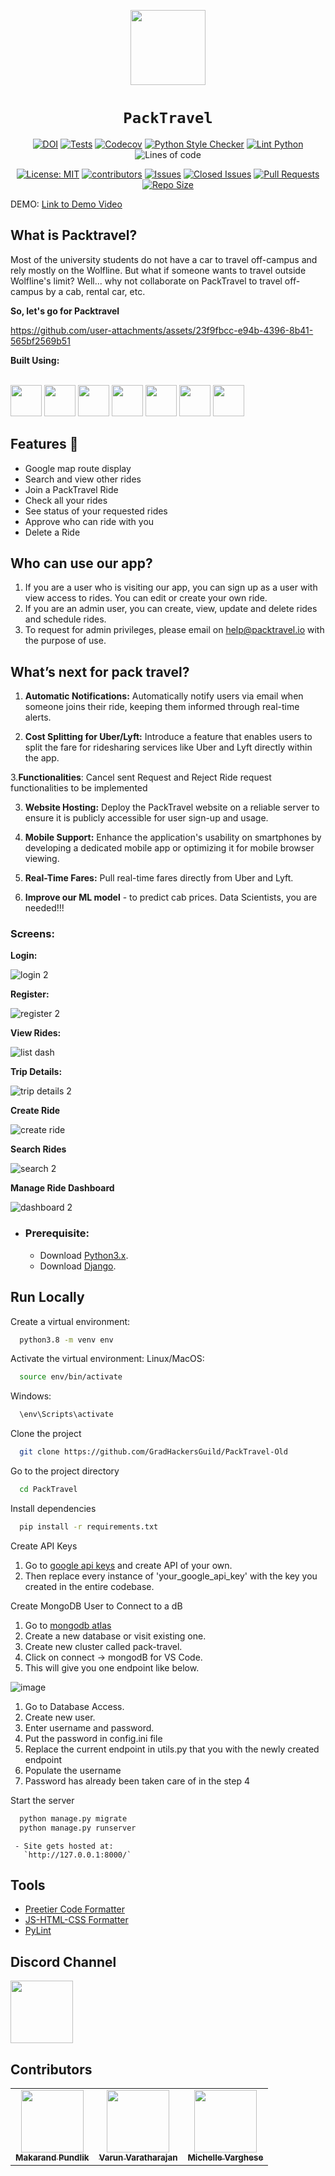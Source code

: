 <div align="center">

<img style="width: 120px; height: 120px;" src="./images/wolf2.svg"></img>
# `PackTravel`



[![DOI](https://zenodo.org/badge/879310431.svg)](https://doi.org/10.5281/zenodo.14020210)
[![Tests](https://github.com/GradHackersGuild/PackTravel-Old/actions/workflows/run_test_cases.yml/badge.svg)](https://github.com/GradHackersGuild/PackTravel-Old/actions/workflows/run_test_cases.yml)
[![Codecov](https://codecov.io/gh/GradHackersGuild/PackTravel-Old/branch/main_new/graph/badge.svg)](https://codecov.io/gh/GradHackersGuild/PackTravel-Old)
[![Python Style Checker](https://github.com/GradHackersGuild/PackTravel-Old/actions/workflows/python_style_checker.yml/badge.svg)](https://github.com/GradHackersGuild/PackTravel-Old/actions/workflows/python_style_checker.yml)
[![Lint Python](https://github.com/GradHackersGuild/PackTravel-Old/actions/workflows/pylint.yml/badge.svg)](https://github.com/GradHackersGuild/PackTravel-Old/actions/workflows/pylint.yml)
![Lines of code](https://tokei.rs/b1/github/GradHackersGuild/PackTravel-Old?v=1)

[![License: MIT](https://img.shields.io/badge/License-MIT-yellow.svg?style=for-the-badge)](https://opensource.org/licenses/MIT) 
[![contributors](https://img.shields.io/github/contributors/GradHackersGuild/PackTravel-Old?style=for-the-badge)](https://github.com/GradHackersGuild/PackTravel-Old/graphs/contributors)
[![Issues](https://img.shields.io/github/issues/GradHackersGuild/PackTravel-Old?style=for-the-badge)](https://github.com/GradHackersGuild/PackTravel-Old/issues)
[![Closed Issues](https://img.shields.io/github/issues-closed-raw/GradHackersGuild/PackTravel-Old?style=for-the-badge)](https://github.com/GradHackersGuild/PackTravel-Old/issues?q=is%3Aissue+is%3Aclosed)
[![Pull Requests](https://img.shields.io/github/issues-pr/GradHackersGuild/PackTravel-Old?style=for-the-badge)](https://github.com/GradHackersGuild/PackTravel-Old/pulls)
[![Repo Size](https://img.shields.io/github/repo-size/GradHackersGuild/PackTravel-Old?style=for-the-badge)](https://github.com/GradHackersGuild/PackTravel-Old)


</div>
DEMO: <a href="https://drive.google.com/drive/u/3/folders/17D7UdbXRUxfWHnkc3N5_KJEVKsNOitFJ" target="_blank">Link to Demo Video</a>


<h2>What is Packtravel?</h2>

Most of the university students do not have a car to travel off-campus and rely mostly on the Wolfline. But what if someone wants to travel outside Wolfline's limit? Well... why not collaborate on PackTravel to travel off-campus by a cab, rental car, etc.

**So, let's go for Packtravel**

https://github.com/user-attachments/assets/23f9fbcc-e94b-4396-8b41-565bf2569b51


**Built Using:**

</br>
<code><a href="https://www.python.org/" target="_blank"><img height="50" src="https://user-images.githubusercontent.com/111834635/194173533-37cd4997-55f3-4bb1-87bd-1a16a3af53aa.png"></a></code>
<code><a href="https://www.djangoproject.com/" target="_blank"><img height="50" src="https://user-images.githubusercontent.com/111834635/194172149-ff6a56be-3025-4d2c-8cdb-b9a7e3f87259.png"></a></code>
<code><a href="https://www.mongodb.com/" target="_blank"><img height="50" src="https://user-images.githubusercontent.com/111834635/194173280-628ecfc0-21ae-4870-8e22-711e6da83820.png"></a></code>
<code><a href="https://developer.mozilla.org/en-US/docs/Glossary/HTML5" target="_blank"><img height="50" src="https://www.vectorlogo.zone/logos/w3_html5/w3_html5-ar21.svg"></a></code>
<code><a href="https://developer.mozilla.org/en-US/docs/Web/CSS" target="_blank"><img height="50" src="https://www.vectorlogo.zone/logos/w3_css/w3_css-ar21.svg"></a></code>
<code><a href="https://www.javascript.com/" target="_blank"><img height="50" src="https://www.vectorlogo.zone/logos/javascript/javascript-ar21.svg"></a></code>
<code><a href="https://getbootstrap.com/" target="_blank"><img height="50" src="https://www.vectorlogo.zone/logos/getbootstrap/getbootstrap-ar21.svg"></a></code>


<h2>Features 💎 </h2>

<ul>
  <li>Google map route display</li>
  <li>Search and view other rides</li>
  <li>Join a PackTravel Ride</li>
  <li>Check all your rides</li>
  <li>See status of your requested rides</li> 
  <li>Approve who can ride with you</li>
  <li> Delete a Ride</li>
  
</ul>


<h2> Who can use our app?</h2>

  1. If you are a user who is visiting our app, you can sign up as a user with view access to rides. You can edit or create your own ride.
  2. If you are an admin user, you can create, view, update and delete rides and schedule rides.
  3. To request for admin privileges, please email on help@packtravel.io with the purpose of use. 

<h2>What’s next for pack travel?</h2>

1. **Automatic Notifications:** Automatically notify users via email when someone joins their ride, keeping them informed through real-time alerts.

2. **Cost Splitting for Uber/Lyft:** Introduce a feature that enables users to split the fare for ridesharing services like Uber and Lyft directly within the app.

3.**Functionalities**: Cancel sent Request and Reject Ride request functionalities to be implemented

3. **Website Hosting:** Deploy the PackTravel website on a reliable server to ensure it is publicly accessible for user sign-up and usage.

4. **Mobile Support:** Enhance the application's usability on smartphones by developing a dedicated mobile app or optimizing it for mobile browser viewing.

5. **Real-Time Fares:** Pull real-time fares directly from Uber and Lyft.

6. **Improve our ML model** - to predict cab prices. Data Scientists, you are needed!!!


<h3>Screens:</h3>

**Login:**

![login 2](https://github.com/user-attachments/assets/157dc17c-a4c1-498a-98f2-5c903ca56763)

**Register:**

![register 2](https://github.com/user-attachments/assets/6a230927-5f47-4c35-9da4-679c2aee8281)

**View Rides:**

![list dash](https://github.com/user-attachments/assets/1b173444-a40f-419e-9ffa-44a7bd145bac)

**Trip Details:**

![trip details 2](https://github.com/user-attachments/assets/981a42de-dde7-4294-abe5-5f2f4fbae59d)

**Create Ride**

![create ride](https://github.com/user-attachments/assets/26e7503f-a9f0-4cb9-8af0-64ceedf4d498)

**Search Rides**

![search 2](https://github.com/user-attachments/assets/5c918ca1-df5e-41c3-8656-c5e9d6b1d6f5)

**Manage Ride Dashboard**

![dashboard 2](https://github.com/user-attachments/assets/85025d8e-612f-489b-a9ce-bd23033913d4)

  - ### Prerequisite:
      - Download [Python3.x](https://www.python.org/downloads/release/python-380/).
      - Download [Django](https://docs.djangoproject.com/en/4.1/topics/install/).

   ## Run Locally

Create a virtual environment:

```bash
  python3.8 -m venv env
```

Activate the virtual environment:
Linux/MacOS:
```bash
  source env/bin/activate
```
Windows:
```bash
  \env\Scripts\activate
```

Clone the project

```bash
  git clone https://github.com/GradHackersGuild/PackTravel-Old
```

Go to the project directory

```bash
  cd PackTravel
```

Install dependencies

```bash 
  pip install -r requirements.txt
```

Create API Keys
1) Go to [google api keys](https://developers.google.com/maps/documentation/embed/get-api-key) and create API of your own. 
2) Then replace every instance of 'your_google_api_key' with the key you created in the entire codebase. 

Create MongoDB User to Connect to a dB 
1) Go to [mongodb atlas](https://cloud.mongodb.com/)
2) Create a new database or visit existing one.
3) Create new cluster called pack-travel.
4) Click on connect -> mongodB for VS Code.
5) This will give you one endpoint like below.

![image](https://github.com/user-attachments/assets/b39e2ba4-26e8-4071-a989-f62e0acb42f6)

1) Go to Database Access.
2) Create new user.
3) Enter username and password.
4) Put the password in config.ini file
5) Replace the current endpoint in utils.py that you with the newly created endpoint
6) Populate the username
7) Password has already been taken care of in the step 4 
 

Start the server

```bash
  python manage.py migrate
  python manage.py runserver
```

     - Site gets hosted at:
       `http://127.0.0.1:8000/`
       
## Tools
- [Preetier Code Formatter](https://marketplace.visualstudio.com/items?itemName=esbenp.prettier-vscode)
- [JS-HTML-CSS Formatter](https://marketplace.visualstudio.com/items?itemName=lonefy.vscode-JS-CSS-HTML-formatter)
- [PyLint](https://pylint.org/)



## Discord Channel
<a href="https://discord.com/channels/1290739583042191420/1290739583042191423"><img src="https://github.com/user-attachments/assets/aff2b82a-677c-43da-be9e-73fcda385960" width="100px" height="100px"/></a>



## Contributors 

<table>
  <tr>
    <td align="center"><a href="https://github.com/MakarandPundlik"><img src="https://avatars.githubusercontent.com/u/65530539?v=4" width="100px;" alt=""/><br /><sub><b>Makarand Pundlik</b></sub></a></td>
    <td align="center"><a href="https://github.com/V4run14"><img src="https://avatars.githubusercontent.com/u/59575040?v=4" width="100px;" alt=""/><br /><sub><b>Varun Varatharajan</b></sub></a><br /></td>
    <td align="center"><a href="https://github.com/michellevarghese"><img src="https://avatars.githubusercontent.com/u/73420769?v=4" width="100px;" alt=""/><br /><sub><b>Michelle Varghese</b></sub></a><br /></td>
  </tr>
</table>


